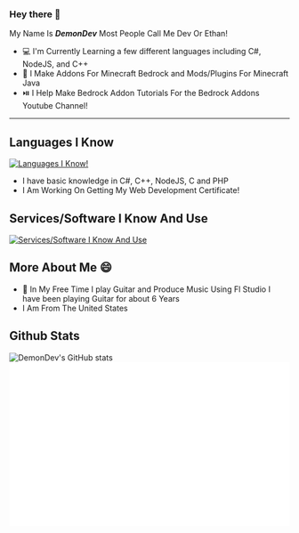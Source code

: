 ### Hey there 👋

My Name Is ***DemonDev*** Most People Call Me Dev Or Ethan!

- 💻 I'm Currently Learning a few different languages including C#, NodeJS, and C++
- 🌳 I Make Addons For Minecraft Bedrock and Mods/Plugins For Minecraft Java
- ⏯️ I Help Make Bedrock Addon Tutorials For the Bedrock Addons Youtube Channel!

---------------------------------------------------------------------------------------
## Languages I Know

[![Languages I Know!](https://skillicons.dev/icons?i=js,html,css,java,nodejs,react)](https://skillicons.dev)

- I have basic knowledge in C#, C++, NodeJS, C and PHP
- I Am Working On Getting My Web Development Certificate!


## Services/Software I Know And Use

[![Services/Software I Know And Use](https://skillicons.dev/icons?i=mysql,discord,vscode,blender,idea)](https://skillicons.dev)


## More About Me 😄

- 🎸 In My Free Time I play Guitar and Produce Music Using Fl Studio I have been playing Guitar for about 6 Years
- I Am From The United States

## Github Stats
![DemonDev's GitHub stats](https://github-readme-stats.vercel.app/api?username=DemonDev0666&theme=radical&show_icons=true)
![](https://raw.githubusercontent.com/DemonDev0666/github-stats/master/generated/languages.svg#gh-dark-mode-only)
